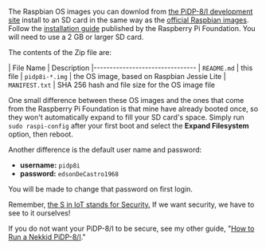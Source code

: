 The Raspbian OS images you can downlod from [the PiDP-8/I development
site][1] install to an SD card in the same way as the [official Raspbian
images][2].  Follow the [installation guide][3] published by the
Raspberry Pi Foundation.  You will need to use a 2 GB or larger SD card.

The contents of the Zip file are:

| File Name         | Description
|--------------------------------
| `README.md`       | this file
| `pidp8i-*.img`    | the OS image, based on Raspbian Jessie Lite
| `MANIFEST.txt`    | SHA 256 hash and file size for the OS image file

One small difference between these OS images and the ones that come from
the Raspberry Pi Foundation is that mine have already booted once, so
they won't automatically expand to fill your SD card's space. Simply run
`sudo raspi-config` after your first boot and select the **Expand
Filesystem** option, then reboot.

Another difference is the default user name and password:

*   **username:** `pidp8i`
*   **password:** `edsonDeCastro1968`

You will be made to change that password on first login.

Remember, [the S in IoT stands for Security.][5]  If we want security,
we have to see to it ourselves!

If you do not want your PiDP-8/I to be secure, see my other guide, "[How
to Run a Nekkid PiDP-8/I][6]."


[1]: https://tangentsoft.com/pidp8i/
[2]: https://raspberrypi.org/downloads/raspbian/
[3]: https://raspberrypi.org/documentation/installation/installing-images/
[4]: https://en.wikipedia.org/wiki/Internet_of_things
[5]: http://www.testandverification.com/iot/s-iot-stands-security/
[6]: https://tangentsoft.com/pidp8i/doc/trunk/README-nekkid.md
